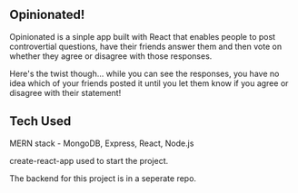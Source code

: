 ## Opinionated!

Opinionated is a sinple app built with React that enables people to post controvertial questions, have their friends answer them and then vote on whether they agree or disagree with those responses.

Here's the twist though... while you can see the responses, you have no idea which of your friends posted it until you let them know if you agree or disagree with their statement!

## Tech Used

MERN stack - MongoDB, Express, React, Node.js

create-react-app used to start the project.

The backend for this project is in a seperate repo.
